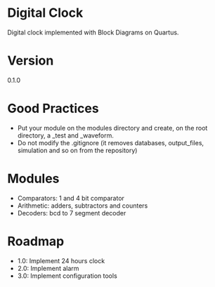 # Digital Clock
Digital clock implemented with Block Diagrams on Quartus.

# Version
0.1.0

# Good Practices
- Put your module on the modules directory and create, on the root directory, a _test and _waveform.
- Do not modify the .gitignore (it removes databases, output_files, simulation and so on from the repository)

# Modules
- Comparators: 1 and 4 bit comparator
- Arithmetic: adders, subtractors and counters
- Decoders: bcd to 7 segment decoder

# Roadmap
- 1.0: Implement 24 hours clock
- 2.0: Implement alarm
- 3.0: Implement configuration tools
